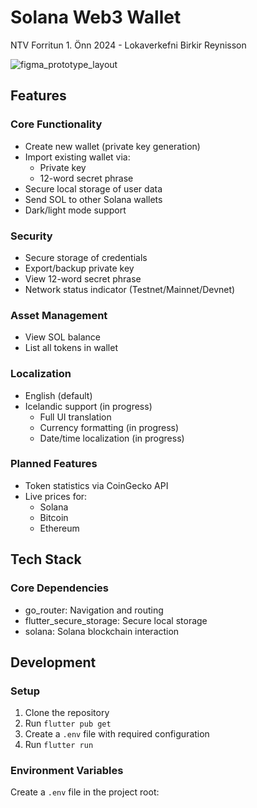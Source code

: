 # Solana Web3 Wallet

NTV Forritun 1. Önn 2024 - Lokaverkefni 
Birkir Reynisson

![figma_prototype_layout](https://github.com/user-attachments/assets/65e01cb9-66c6-43a8-baf1-ba8f886dba3f)


## Features

### Core Functionality
- Create new wallet (private key generation)
- Import existing wallet via:
  - Private key
  - 12-word secret phrase
- Secure local storage of user data
- Send SOL to other Solana wallets
- Dark/light mode support

### Security
- Secure storage of credentials
- Export/backup private key
- View 12-word secret phrase
- Network status indicator (Testnet/Mainnet/Devnet)

### Asset Management
- View SOL balance
- List all tokens in wallet

### Localization
- English (default)
- Icelandic support (in progress)
  - Full UI translation
  - Currency formatting (in progress)
  - Date/time localization (in progress)

### Planned Features
- Token statistics via CoinGecko API
- Live prices for:
  - Solana
  - Bitcoin
  - Ethereum

## Tech Stack

### Core Dependencies
- go_router: Navigation and routing
- flutter_secure_storage: Secure local storage
- solana: Solana blockchain interaction

## Development

### Setup
1. Clone the repository
2. Run `flutter pub get`
3. Create a `.env` file with required configuration
4. Run `flutter run`

### Environment Variables
Create a `.env` file in the project root:
